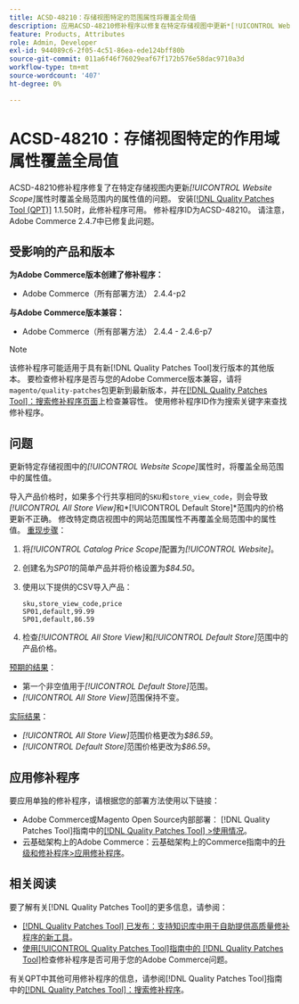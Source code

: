 ```yaml
---
title: ACSD-48210：存储视图特定的范围属性将覆盖全局值
description: 应用ACSD-48210修补程序以修复在特定存储视图中更新*[!UICONTROL Website Scope]*属性会覆盖全局范围内的属性值这一Adobe Commerce问题。
feature: Products, Attributes
role: Admin, Developer
exl-id: 944089c6-2f05-4c51-86ea-ede124bff80b
source-git-commit: 011a6f46f76029eaf67f172b576e58dac9710a3d
workflow-type: tm+mt
source-wordcount: '407'
ht-degree: 0%

---
```


# ACSD-48210：存储视图特定的作用域属性覆盖全局值

ACSD-48210修补程序修复了在特定存储视图内更新&#x200B;*[!UICONTROL Website Scope]*&#x200B;属性时覆盖全局范围内的属性值的问题。 安装[[!DNL Quality Patches Tool (QPT)]](https://experienceleague.adobe.com/en/docs/commerce-operations/tools/quality-patches-tool/quality-patches-tool-to-self-serve-quality-patches) 1.1.50时，此修补程序可用。 修补程序ID为ACSD-48210。 请注意，Adobe Commerce 2.4.7中已修复此问题。

## 受影响的产品和版本

**为Adobe Commerce版本创建了修补程序：**

* Adobe Commerce（所有部署方法） 2.4.4-p2

**与Adobe Commerce版本兼容：**

* Adobe Commerce（所有部署方法） 2.4.4 - 2.4.6-p7

>[!NOTE]
>
>该修补程序可能适用于具有新[!DNL Quality Patches Tool]发行版本的其他版本。 要检查修补程序是否与您的Adobe Commerce版本兼容，请将`magento/quality-patches`包更新到最新版本，并在[[!DNL Quality Patches Tool]：搜索修补程序页面](https://experienceleague.adobe.com/tools/commerce-quality-patches/index.html)上检查兼容性。 使用修补程序ID作为搜索关键字来查找修补程序。

## 问题

更新特定存储视图中的&#x200B;*[!UICONTROL Website Scope]*&#x200B;属性时，将覆盖全局范围中的属性值。

导入产品价格时，如果多个行共享相同的`SKU`和`store_view_code`，则会导致&#x200B;*[!UICONTROL All Store View]*&#x200B;和&#x200B;*[!UICONTROL Default Store]*范围内的价格更新不正确。 修改特定商店视图中的网站范围属性不再覆盖全局范围中的属性值。
<u>重现步骤</u>：

1. 将&#x200B;*[!UICONTROL Catalog Price Scope]*&#x200B;配置为&#x200B;*[!UICONTROL Website]*。
1. 创建名为&#x200B;*SP01*&#x200B;的简单产品并将价格设置为&#x200B;*$84.50*。
1. 使用以下提供的CSV导入产品：

   ```
   sku,store_view_code,price
   SP01,default,99.99
   SP01,default,86.59
   ```

1. 检查&#x200B;*[!UICONTROL All Store View]*&#x200B;和&#x200B;*[!UICONTROL Default Store]*&#x200B;范围中的产品价格。

<u>预期的结果</u>：

* 第一个非空值用于&#x200B;*[!UICONTROL Default Store]*&#x200B;范围。
* *[!UICONTROL All Store View]*&#x200B;范围保持不变。

<u>实际结果</u>：

* *[!UICONTROL All Store View]*&#x200B;范围价格更改为&#x200B;*$86.59*。
* *[!UICONTROL Default Store]*&#x200B;范围价格更改为&#x200B;*$86.59*。

## 应用修补程序

要应用单独的修补程序，请根据您的部署方法使用以下链接：

* Adobe Commerce或Magento Open Source内部部署： [!DNL Quality Patches Tool]指南中的[[!DNL Quality Patches Tool] >使用情况](/help/tools/quality-patches-tool/usage.md)。
* 云基础架构上的Adobe Commerce：云基础架构上的Commerce指南中的[升级和修补程序>应用修补程序](https://experienceleague.adobe.com/docs/commerce-cloud-service/user-guide/develop/upgrade/apply-patches.html)。

## 相关阅读

要了解有关[!DNL Quality Patches Tool]的更多信息，请参阅：

* [[!DNL Quality Patches Tool] 已发布：支持知识库中用于自助提供高质量修补程序的新工具](https://experienceleague.adobe.com/en/docs/commerce-operations/tools/quality-patches-tool/quality-patches-tool-to-self-serve-quality-patches)。
* [使用[!UICONTROL Quality Patches Tool]指南中的 [!DNL Quality Patches Tool]](/help/tools/quality-patches-tool/patches-available-in-qpt/check-patch-for-magento-issue-with-magento-quality-patches.md)检查修补程序是否可用于您的Adobe Commerce问题。


有关QPT中其他可用修补程序的信息，请参阅[!DNL Quality Patches Tool]指南中的[[!DNL Quality Patches Tool]：搜索修补程序](https://experienceleague.adobe.com/tools/commerce-quality-patches/index.html)。
